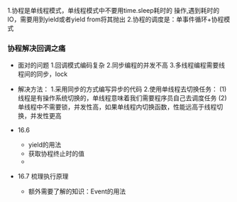 1.协程是单线程模式，单线程模式中不要用time.sleep耗时的
操作,遇到耗时的IO，需要用到yield或者yield from将其抛出
2.协程的调度是：单事件循环+协程模式


### 协程解决回调之痛
- 面对的问题
1.回调模式编码复杂
2.同步编程的并发不高
3.多线程编程需要线程间的同步，lock

- 解决方法：
1.采用同步的方式编写异步的代码
2.使用单线程去切换任务：
(1) 线程是有操作系统切换的，单线程意味着我们需要程序员自己去调度任务
(2)单线程中不需要锁，并发性高，如果单线程内切换函数，性能远高于线程切换，并发性更高






- 16.6
    - yield的用法
    - 获取协程终止时的值
    - 
    
    
- 16.7 梳理执行原理


    - 额外需要了解的知识：Event的用法